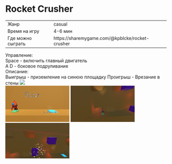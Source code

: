 # Rocket Crusher

<div width="300">
<table>
<tr>
<td>Жанр</td><td>casual</td>
</tr>
<tr>
<td>Время на игру</td> <td>4-6 мин</td>
</tr>
<tr>
<td>Где можно сыграть</td> <td>https://sharemygame.com/@kpblcke/rocket-crusher</td>
</tr>
</table>
</div>
Управление:</br>
Space - включить главный двигатель</br>
A D - боковое подруливание
</br>
Описание:</br>
Выигрыш - приземление на синюю площадку
Проигрыш - Врезание в стены

<img src="Showcase/RocketCrusherUp.gif" width="300" >

<div>
<img src="Showcase/rocketTutorial.png" width="200">
<img src="Showcase/rocket1.png" width="200">
<img src="Showcase/rocket2.png" width="200">
</div>
